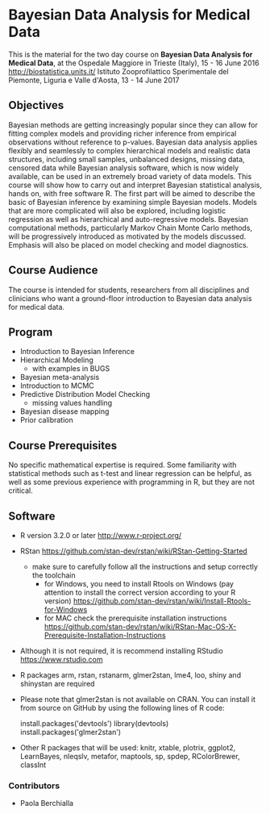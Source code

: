 # Bayesian Data Analysis for Medical Data

This is the material for the two day course on **Bayesian Data Analysis for Medical Data**, at 
the Ospedale Maggiore in Trieste (Italy), 15 - 16 June 2016  http://biostatistica.units.it/
Istituto Zooprofilattico Sperimentale del Piemonte, Liguria e Valle d'Aosta, 13 - 14 June 2017


## Objectives

Bayesian methods are getting increasingly popular since they can allow for fitting complex models and providing richer inference from empirical observations without reference to p-values. Bayesian data analysis applies flexibly and seamlessly to complex hierarchical models and realistic data structures, including small samples, unbalanced designs, missing data, censored data while Bayesian analysis software, which is now widely available, can be used in an extremely broad variety of data models. This course will show how to carry out and interpret Bayesian statistical analysis, hands on, with free software R. The first part will be aimed to describe the basic of Bayesian inference by examining simple Bayesian models. Models that are more complicated will also be explored, including logistic regression as well as hierarchical and auto-regressive models. Bayesian computational methods, particularly Markov Chain Monte Carlo methods, will be progressively introduced as motivated by the models discussed. Emphasis will also be placed on model checking and model diagnostics.

## Course Audience

The course is intended for students, researchers from all disciplines and clinicians who want a ground-floor introduction to Bayesian data analysis for medical data.

## Program
- Introduction to Bayesian Inference
- Hierarchical Modeling
    - with examples in BUGS
- Bayesian meta-analysis
- Introduction to MCMC
- Predictive Distribution Model Checking
    - missing values handling
- Bayesian disease mapping
- Prior calibration

## Course Prerequisites

No specific mathematical expertise is required. Some familiarity with statistical methods such as t-test and linear regression can be helpful, as well as some previous experience with programming in R, but they are not critical.

## Software
- R version 3.2.0 or later http://www.r-project.org/
- RStan https://github.com/stan-dev/rstan/wiki/RStan-Getting-Started
    - make sure to carefully follow all the instructions and setup correctly the toolchain 
        - for Windows, you need to install Rtools on Windows (pay attention to install the correct version according to your R version) https://github.com/stan-dev/rstan/wiki/Install-Rtools-for-Windows
        - for MAC check the prerequisite installation instructions https://github.com/stan-dev/rstan/wiki/RStan-Mac-OS-X-Prerequisite-Installation-Instructions
- Although it is not required, it is recommend installing RStudio https://www.rstudio.com

- R packages arm, rstan, rstanarm, glmer2stan, lme4, loo, shiny and shinystan are required
- Please note that glmer2stan is not available on CRAN. You can install it from source on GitHub by using the following lines of R code:

    install.packages('devtools')
    library(devtools)
    install.packages('glmer2stan')
    
- Other R packages that will be used: knitr, xtable, plotrix, ggplot2, LearnBayes, nleqslv, metafor, maptools, sp, spdep, RColorBrewer, classInt
 
### Contributors

* Paola Berchialla

<!----_Material is under development and subject to change._----> 
